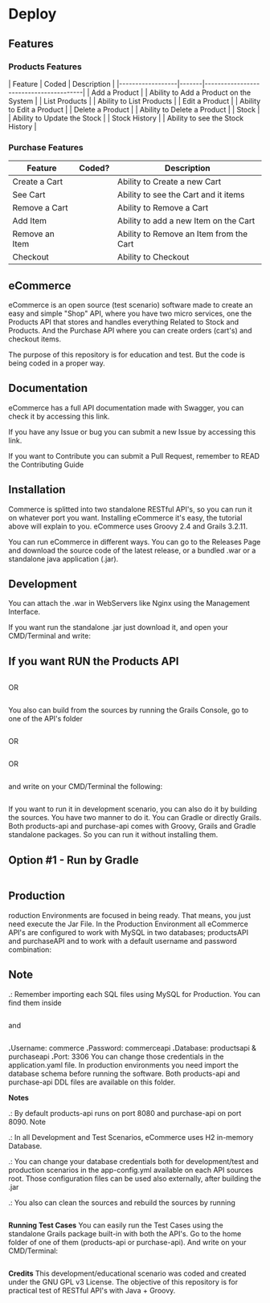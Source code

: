 <h1>Deploy</h1>
<h2>Features</h2>
<h3>Products Features</h3>
| Feature          | Coded | Description                            |
|------------------|-------|----------------------------------------|
| Add a Product    |       | Ability to Add a Product on the System |
| List Products    |       | Ability to List Products               |
| Edit a Product   |       | Ability to Edit a Product              |
| Delete a Product |       | Ability to Delete a Product            |
| Stock            |       | Ability to Update the Stock            |
| Stock History    |       | Ability to see the Stock History       |

<h3>Purchase Features</h3>

| Feature          | Coded? |  Description                            |
|------------------|--------|-----------------------------------------|
| Create a Cart    |        | Ability to Create a new Cart            |
| See Cart         |        | Ability to see the Cart and it items    |
| Remove a Cart    |        | Ability to Remove a Cart                |
| Add Item         |        | Ability to add a new Item on the Cart   |
| Remove an Item   |        | Ability to Remove an Item from the Cart |
| Checkout         |        | Ability to Checkout                     |
 
 <h2>eCommerce</h2>
 eCommerce is an open source (test scenario) software made to create an easy and simple "Shop" API, where you have two micro services, one the Products API that stores and handles everything Related to Stock and Products. And the Purchase API where you can create orders (cart's) and checkout items.

The purpose of this repository is for education and test. But the code is being coded in a proper way.

<h2>Documentation</h2>
eCommerce has a full API documentation made with Swagger, you can check it by accessing this link.

If you have any Issue or bug you can submit a new Issue by accessing this link.

If you want to Contribute you can submit a Pull Request, remember to READ the Contributing Guide

<h2>Installation</h2>
Commerce is splitted into two standalone RESTful API's, so you can run it on whatever port you want. Installing eCommerce it's easy, the tutorial above will explain to you. eCommerce uses Groovy 2.4 and Grails 3.2.11.

You can run eCommerce in different ways. You can go to the Releases Page and download the source code of the latest release, or a bundled .war or a standalone java application (.jar).

<h2>Development</h2>
You can attach the .war in WebServers like Nginx using the Management Interface.

If you want run the standalone .jar just download it, and open your CMD/Terminal and write:
<h2>If you want RUN the Products API</h2>

```java -jar ecommerce-products-api-XXX.jar 
```
OR

```./products-api/grailsw run-app
```
You also can build from the sources by running the Grails Console, go to one of the API's folder

```purchase-api 
```
OR
```purchase-api 
```
OR
```products-api
```
and write on your CMD/Terminal the following:
```grailsw assemble
```
If you want to run it in development scenario, you can also do it by building the sources. You have two manner to do it. You can Gradle or directly Grails. Both products-api and purchase-api comes with Groovy, Grails and Gradle standalone packages. So you can run it without installing them.

<h2>Option #1 - Run by Gradle</h2>

```grailsw run-app
```
<h2>Production</h2>
roduction Environments are focused in being ready. That means, you just need execute the Jar File.
In the Production Environment all eCommerce API's are configured to work with MySQL in two databases; productsAPI and purchaseAPI and to work with a default username and password combination:

<h2>Note</h2>
.: Remember importing each SQL files using MySQL for Production. You can find them inside

```products-api/src/main/sql/
```
and

```purchase-api/src/main/sql/
```
<strong>.</strong>Username: commerce</strong>
<strong>.</strong>Password: commerceapi
<strong>.</strong>Database: productsapi & purchaseapi
<strong>.</strong>Port: 3306
You can change those credentials in the application.yaml file. In production environments you need import the database schema before running the software. Both products-api and purchase-api DDL files are available on this folder.

<strong>Notes</strong>

.: By default products-api runs on port 8080 and purchase-api on port 8090.
Note

.: In all Development and Test Scenarios, eCommerce uses H2 in-memory Database.


.: You can change your database credentials both for development/test and production scenarios in the app-config.yml available on each API sources root. Those configuration files can be used also externally, after building the .jar


.: You also can clean the sources and rebuild the sources by running
```grailsw clean
```
<strong>Running Test Cases</strong>
You can easily run the Test Cases using the standalone Grails package built-in with both the API's. Go to the home folder of one of them (products-api or purchase-api). And write on your CMD/Terminal:

```grailsw test-app
```
<strong>Credits</strong>
This development/educational scenario was coded and created under the GNU GPL v3 License. The objective of this repository is for practical test of RESTful API's with Java + Groovy.
